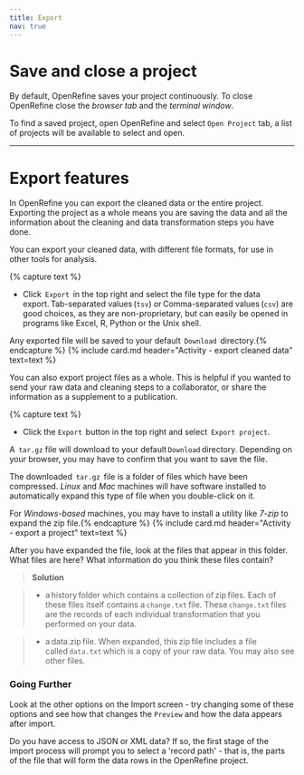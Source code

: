 ```yaml
---
title: Export
nav: true
---
```


# Save and close a project

By default, OpenRefine saves your project continuously. To close OpenRefine close the *browser tab* and the *terminal window*.  

To find a saved project, open OpenRefine and select  `Open Project`  tab, a list of projects will be available to select and open.

----

# Export features

In OpenRefine you can export the cleaned data or the entire project. Exporting the project as a whole means you are saving the data and all the information about the cleaning and data transformation steps you have done. 

You can export your cleaned data, with different file formats, for use in other tools for analysis.

{% capture text %}
- Click  `Export`  in the top right and select the file type for the data export. Tab-separated values (`tsv`) or Comma-separated values (`csv`) are good choices, as they are non-proprietary, but can easily be opened in programs like Excel, R, Python or the Unix shell.

Any exported file will be saved to your default  `Download`  directory.{% endcapture %} {% include card.md header="Activity - export cleaned data" text=text %}

You can also export project files as a whole. This is helpful if you wanted to send your raw data and cleaning steps to a collaborator, or share the information as a supplement to a publication.

{% capture text %}
- Click the  `Export`  button in the top right and select  `Export project`.

A  `tar.gz`  file will download to your default `Download` directory. Depending on your browser, you may have to confirm that you want to save the file. 

The downloaded  `tar.gz`  file is a folder of files which have been compressed. *Linux* and *Mac* machines will have software installed to automatically expand this type of file when you double-click on it. 

For *Windows-based* machines, you may have to install a utility like *7-zip* to expand the zip file.{% endcapture %} {% include card.md header="Activity - export a project" text=text %}

After you have expanded the file, look at the files that appear in this folder. What files are here? What information do you think these files contain?

> **Solution**

> - a history folder which contains a collection of zip files. Each of these files itself contains a `change.txt` file. 
> These `change.txt` files are the records of each individual transformation that you performed on your data.

> - a data.zip file. When expanded, this zip file includes a file called `data.txt` which is a copy of your raw data. You may also see other files.


### Going Further

Look at the other options on the Import screen - try changing some of these options and see how that changes the  `Preview`  and how the data appears after import.

Do you have access to JSON or XML data? If so, the first stage of the import process will prompt you to select a 'record path' - that is, the parts of the file that will form the data rows in the OpenRefine project. 

